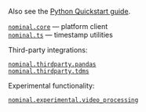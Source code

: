 Also see the [Python Quickstart guide](https://docs.nominal.io/python/quickstart).

[`nominal.core`](./core.md) — platform client<br/>
[`nominal.ts`](./ts.md) — timestamp utilities<br/>

Third-party integrations:

[`nominal.thirdparty.pandas`](./thirdparty/pandas.md)<br/>
[`nominal.thirdparty.tdms`](./thirdparty/tdms.md)

Experimental functionality:

[`nominal.experimental.video_processing`](./experimental/video_processing.md)<br/>

<!--
  Eventually we can use `summary` over `filters` when it moves from Sponsors only to GA:
  https://mkdocstrings.github.io/python/usage/configuration/members/#summary
-->
